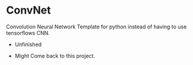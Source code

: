 # ConvNet
Convolution Neural Network Template for python instead of having to use tensorflows CNN.
- Unfinished

- Might Come back to this project.
